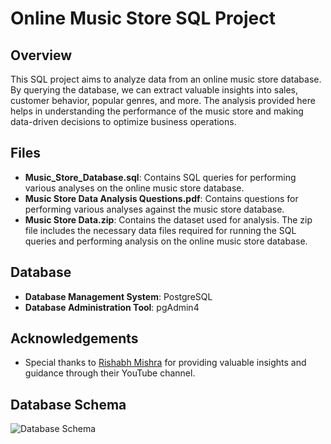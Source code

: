 # Online Music Store SQL Project

## Overview

This SQL project aims to analyze data from an online music store database. By querying the database, we can extract valuable insights into sales, customer behavior, popular genres, and more. The analysis provided here helps in understanding the performance of the music store and making data-driven decisions to optimize business operations.

## Files

- **Music_Store_Database.sql**: Contains SQL queries for performing various analyses on the online music store database.
- **Music Store Data Analysis Questions.pdf**: Contains questions for performing various analyses against the music store database.
- **Music Store Data.zip**: Contains the dataset used for analysis. The zip file includes the necessary data files required for running the SQL queries and performing analysis on the online music store database.
  
## Database

- **Database Management System**: PostgreSQL
- **Database Administration Tool**: pgAdmin4

## Acknowledgements

- Special thanks to [Rishabh Mishra](https://www.youtube.com/watch?v=VFIuIjswMKM&t=11s) for providing valuable insights and guidance through their YouTube channel.

## Database Schema

![Database Schema](SQL_Music_Store_Analysis/schema_diagram.png)
